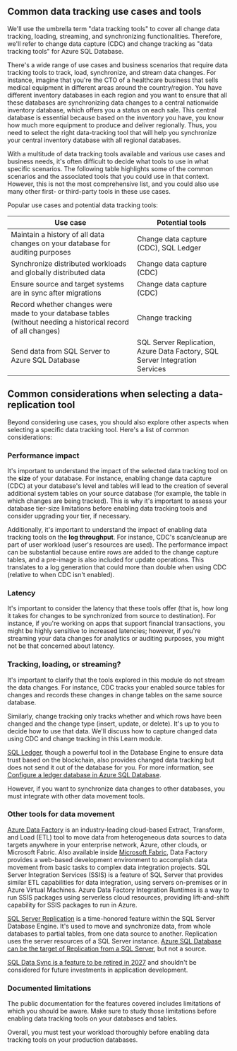 ## Common data tracking use cases and tools

We'll use the umbrella term "data tracking tools" to cover all change data tracking, loading, streaming, and synchronizing functionalities. Therefore, we'll refer to change data capture (CDC) and change tracking as "data tracking tools" for Azure SQL Database. 

There's a wide range of use cases and business scenarios that require data tracking tools to track, load, synchronize, and stream data changes. For instance, imagine that you're the CTO of a healthcare business that sells medical equipment in different areas around the country/region. You have different inventory databases in each region and you want to ensure that all these databases are synchronizing data changes to a central nationwide inventory database, which offers you a status on each sale. This central database is essential because based on the inventory you have, you know how much more equipment to produce and deliver regionally. Thus, you need to select the right data-tracking tool that will help you synchronize your central inventory database with all regional databases.

With a multitude of data tracking tools available and various use cases and business needs, it's often difficult to decide what tools to use in what specific scenarios. The following table highlights some of the common scenarios and the associated tools that you could use in that context. However, this is not the most comprehensive list, and you could also use many other first- or third-party tools in these use cases.

Popular use cases and potential data tracking tools:

| Use case | Potential tools |
| ---- | ---- |
| Maintain a history of all data changes on your database for auditing purposes | Change data capture (CDC), SQL Ledger |
| Synchronize distributed workloads and globally distributed data | Change data capture (CDC) |
| Ensure source and target systems are in sync after migrations | Change data capture (CDC) |
| Record whether changes were made to your database tables (without needing a historical record of all changes) | Change tracking |
| Send data from SQL Server to Azure SQL Database | SQL Server Replication, Azure Data Factory, SQL Server Integration Services |

## Common considerations when selecting a data-replication tool

Beyond considering use cases, you should also explore other aspects when selecting a specific data tracking tool. Here's a list of common considerations:

### Performance impact

It's important to understand the impact of the selected data tracking tool on the **size** of your database. For instance, enabling change data capture (CDC) at your database's level and tables will lead to the creation of several additional system tables on your source database (for example, the table in which changes are being tracked). This is why it's important to assess your database tier-size limitations before enabling data tracking tools and consider upgrading your tier, if necessary.

Additionally, it's important to understand the impact of enabling data tracking tools on the **log throughput**. For instance, CDC's scan/cleanup are part of user workload (user's resources are used). The performance impact can be substantial because entire rows are added to the change capture tables, and a pre-image is also included for update operations. This translates to a log generation that could more than double when using CDC (relative to when CDC isn't enabled).

### Latency

It's important to consider the latency that these tools offer (that is, how long it takes for changes to be synchronized from source to destination). For instance, if you're working on apps that support financial transactions, you might be highly sensitive to increased latencies; however, if you're streaming your data changes for analytics or auditing purposes, you might not be that concerned about latency.

### Tracking, loading, or streaming?

It's important to clarify that the tools explored in this module do not stream the data changes. For instance, CDC tracks your enabled source tables for changes and records these changes in change tables on the same source database. 

Similarly, change tracking only tracks whether and which rows have been changed and the change type (insert, update, or delete). It's up to you to decide how to use that data. We'll discuss how to capture changed data using CDC and change tracking in this Learn module.

[SQL Ledger](/sql/relational-databases/security/ledger/ledger-overview), though a powerful tool in the Database Engine to ensure data trust based on the blockchain, also provides changed data tracking but does not send it out of the database for you. For more information, see [Configure a ledger database in Azure SQL Database](/sql/relational-databases/security/ledger/ledger-how-to-configure-ledger-database?view=azuresqldb-current&preserve-view=true&tabs=Portal%2Ct-sql2&pivots=as1-azure-sql-database).

However, if you want to synchronize data changes to other databases, you must integrate with other data movement tools.

### Other tools for data movement

[Azure Data Factory](/azure/data-factory/introduction) is an industry-leading cloud-based Extract, Transform, and Load (ETL) tool to move data from heterogeneous data sources to data targets anywhere in your enterprise network, Azure, other clouds, or Microsoft Fabric. Also available inside [Microsoft Fabric](/fabric/data-factory/data-factory-overview), Data Factory provides a web-based development environment to accomplish data movement from basic tasks to complex data integration projects. SQL Server Integration Services (SSIS) is a feature of SQL Server that provides similar ETL capabilities for data integration, using servers on-premises or in Azure Virtual Machines. Azure Data Factory Integration Runtimes is a way to run SSIS packages using serverless cloud resources, providing lift-and-shift capability for SSIS packages to run in Azure.

[SQL Server Replication](/sql/relational-databases/replication/sql-server-replication) is a time-honored feature within the SQL Server Database Engine. It's used to move and synchronize data, from whole databases to partial tables, from one data source to another. Replication uses the server resources of a SQL Server instance. [Azure SQL Database can be the target of Replication from a SQL Server](/azure/azure-sql/database/replication-to-sql-database), but not a source. 

[SQL Data Sync is a feature to be retired in 2027](/azure/azure-sql/database/sql-data-sync-retirement-migration?view=azuresql-db&preserve-view=true) and shouldn't be considered for future investments in application development.

### Documented limitations

The public documentation for the features covered includes limitations of which you should be aware. Make sure to study those limitations before enabling data tracking tools on your databases and tables.

Overall, you must test your workload thoroughly before enabling data tracking tools on your production databases.

